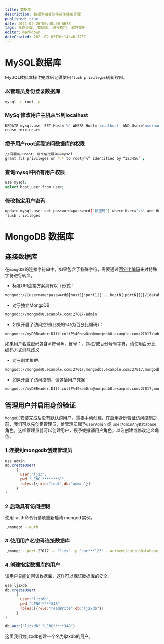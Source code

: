 ```yaml
---
title: 数据库
description: 数据库相关软件操作使用步骤
published: true
date: 2021-02-26T00:48:50.667Z
tags: 操作步骤, 数据库, 编程技巧, 软件使用
editor: markdown
dateCreated: 2021-02-03T09:14:46.770Z
---
```


# MySQL数据库

MySQL数据库操作完成后记得使用`flush privileges`刷新权限。

### 以管理员身份登录数据库

```bash
mysql -u root -p
```

### MySql修改用户主机从%到localhost

```bash
UPDATE mysql.user SET Host='%' WHERE Host='localhost' AND User='username';
FLUSH PRIVILEGES;
```
### 授予用户root远程访问数据库的权限

```bash
//设置用户root，可以在远程访问mysql
grant all privileges on *.* to root@”%” identified by “123456” ;　　　
```
### 查询mysql中所有用户权限
```bash
use mysql;
select host,user from user;
```

### 修改指定用户密码
```bash
update mysql.user set password=password('新密码') where User="zs" and Host="localhost";
flush privileges;
```

# MongoDB 数据库

## 连接数据库

在`mongoDB`的连接字符串中，如果包含了特殊字符，需要通过[百分比编码](/fav-lists/percent-encoding)来对特殊字符进行转义。

- 标准URI连接方案具有以下形式：
```bash
mongodb://[username:password@]host1[:port1][,...hostN[:portN]]][/[database][?options]]
```
- 对于独立MongoDB:
```bash
mongodb://mongodb0.example.com:27017/admin
```
- 如果开启了访问控制(此处的`%40`为百分比编码)：
```bash
mongodb://myDBReader:D1fficultP%40ssw0rd@mongodb0.example.com:27017/admin
```
如果用户名或密码包含at符号@，冒号：，斜杠/或百分号％字符，请使用百分比编码方式消除歧义
- 对于副本集群:
```bash
mongodb://mongodb0.example.com:27017,mongodb1.example.com:27017,mongodb2.example.com:27017/admin?replicaSet=myRepl
```
- 如果开启了访问控制，请包括用户凭据：
```bash
mongodb://myDBReader:D1fficultP%40ssw0rd@mongodb0.example.com:27017,mongodb1.example.com:27017,mongodb2.example.com:27017/admin?replicaSet=myRepl
```
## 管理用户并启用身份验证

`MongoDB`安装完成后没有默认的用户，需要手动创建，在启用身份验证访问控制之前，我们可以先创建管理员，给管理员赋予`userAdmin` 或 `userAdminAnyDatabase` 角色，这样管理员就可以创建用户，授予或撤销用户角色，以及创建或修改定义角色。

### 1.连接到mongodb创建管理员

```javascript
use admin
db.createUser(
     {
       user:"ljzx",
       pwd:"LENG********&7",
       roles:[{role:"root",db:"admin"}]
     }
)
```
### 2.启动具有访问控制

使用–auth命令行选项重新启动 mongod 实例。

```bash
./mongod --auth
```
### 3.使用用户名密码连接数据库

```bash
./mongo --port 27017 -u "ljzx" -p "abc***123" --authenticationDatabase "admin"
```

### 4.创建指定数据库的用户

该用户只能访问该数据库，这样可以保证数据库的安全。

```javascript
use ljzxdb
db.createUser(
     {
       user:"ljzxdb",
       pwd:"LENG*****34&",
       roles:[{role:"readWrite",db:"ljzxdb"}]
     }
)

db.auth("ljzxdb","LENG*****34&")
```
这里我们为ljzxdb创建一个名为ljzxdb的用户。
